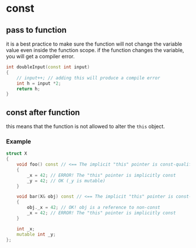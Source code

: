 # const
## pass to function
it is a best practice to make sure the function will not change the variable value even inside the function scope. if the function changes the variable, you will get a compiler error.
```cpp
int doubleInput(const int input)
{
    // input++; // adding this will produce a compile error
    int h = input *2;
    return h;
}
```
## const after function
this means that the function is not allowed to alter the `this` object.

### Example
```cpp
struct X
{
    void foo() const // <== The implicit "this" pointer is const-qualified!
    {
        _x = 42; // ERROR! The "this" pointer is implicitly const
        _y = 42; // OK (_y is mutable)
    }

    void bar(X& obj) const // <== The implicit "this" pointer is const-qualified!
    {
        obj._x = 42; // OK! obj is a reference to non-const
        _x = 42; // ERROR! The "this" pointer is implicitly const
    }

    int _x;
    mutable int _y;
};
```
